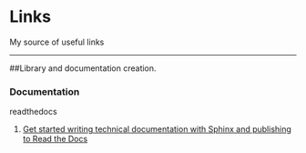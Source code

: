 # Links
My source of useful links 


---
##Library and documentation creation.

### Documentation
readthedocs
1. [Get started writing technical documentation with Sphinx and publishing to Read the Docs](https://docs.readthedocs.io/en/stable/intro/getting-started-with-sphinx.html)
